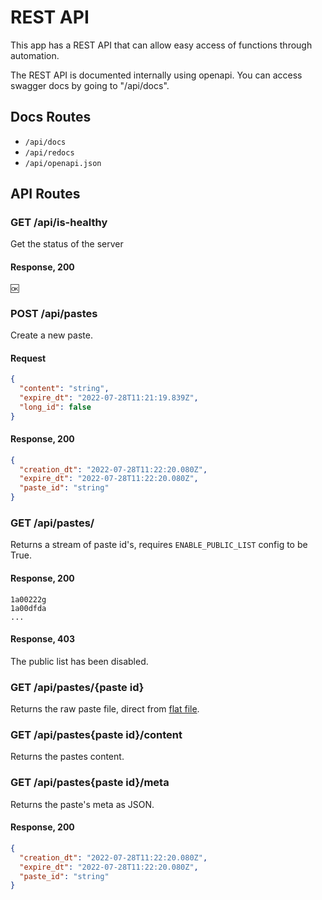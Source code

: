 # REST API
This app has a REST API that can allow easy access of functions through automation.

The REST API is documented internally using openapi. You can access swagger docs by going to "/api/docs".

## Docs Routes
- `/api/docs`
- `/api/redocs`
- `/api/openapi.json`

## API Routes
### GET /api/is-healthy
Get the status of the server


#### Response, 200
```
🆗
```

### POST /api/pastes
Create a new paste.

#### Request
```json
{
  "content": "string",
  "expire_dt": "2022-07-28T11:21:19.839Z",
  "long_id": false
}
```

#### Response, 200
```json
{
  "creation_dt": "2022-07-28T11:22:20.080Z",
  "expire_dt": "2022-07-28T11:22:20.080Z",
  "paste_id": "string"
}
```

### GET /api/pastes/
Returns a stream of paste id's, requires `ENABLE_PUBLIC_LIST` config to be True.

#### Response, 200
```
1a00222g
1a00dfda
...
```

#### Response, 403
The public list has been disabled.

### GET /api/pastes/{paste id}
Returns the raw paste file, direct from [flat file](flat-file-format.md).

### GET /api/pastes{paste id}/content
Returns the pastes content.

### GET /api/pastes{paste id}/meta
Returns the paste's meta as JSON.

#### Response, 200
```json
{
  "creation_dt": "2022-07-28T11:22:20.080Z",
  "expire_dt": "2022-07-28T11:22:20.080Z",
  "paste_id": "string"
}
```
